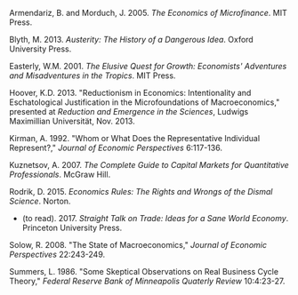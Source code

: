 Armendariz, B. and Morduch, J. 2005. *The Economics of Microfinance*. MIT Press.

Blyth, M. 2013. *Austerity: The History of a Dangerous Idea*. Oxford University Press.

Easterly, W.M. 2001. *The Elusive Quest for Growth: Economists' Adventures and Misadventures in the Tropics*. MIT Press.

Hoover, K.D. 2013. "Reductionism in Economics: Intentionality and Eschatological Justification in the Microfoundations of Macroeconomics," presented at *Reduction and Emergence in the Sciences*, Ludwigs Maximillian Universität, Nov. 2013. 

Kirman, A. 1992. "Whom or What Does the Representative Individual Represent?," *Journal of Economic Perspectives* 6:117-136.

Kuznetsov, A. 2007. *The Complete Guide to Capital Markets for Quantitative Professionals*. McGraw Hill.

Rodrik, D. 2015. *Economics Rules: The Rights and Wrongs of the Dismal Science*. Norton.
* (to read). 2017. *Straight Talk on Trade: Ideas for a Sane World Economy*. Princeton University Press.

Solow, R. 2008. "The State of Macroeconomics," *Journal of Economic Perspectives* 22:243-249.

Summers, L. 1986. "Some Skeptical Observations on Real Business Cycle Theory," *Federal Reserve Bank of Minneapolis Quaterly Review* 10:4:23-27.
